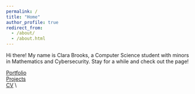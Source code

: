 ```yaml
---
permalink: /
title: "Home"
author_profile: true
redirect_from: 
  - /about/
  - /about.html
---
```


Hi there! My name is Clara Brooks, a Computer Science student with minors in Mathematics and Cybersecurity. Stay for a while and check out the page!

[Portfolio](https://claraebrooks.github.io/portfolio/) \
[Projects](https://claraebrooks.github.io/projects/) \
[CV](https://claraebrooks.github.io/cv/) \
